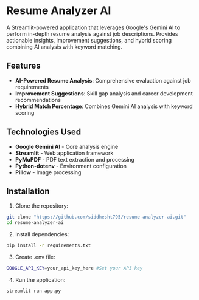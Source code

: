 # Resume Analyzer AI

A Streamlit-powered application that leverages Google's Gemini AI to perform in-depth resume analysis against job descriptions. Provides actionable insights, improvement suggestions, and hybrid scoring combining AI analysis with keyword matching.

## Features

- **AI-Powered Resume Analysis**: Comprehensive evaluation against job requirements
- **Improvement Suggestions**: Skill gap analysis and career development recommendations
- **Hybrid Match Percentage**: Combines Gemini AI analysis with keyword scoring

## Technologies Used

- **Google Gemini AI** - Core analysis engine
- **Streamlit** - Web application framework
- **PyMuPDF** - PDF text extraction and processing
- **Python-dotenv** - Environment configuration
- **Pillow** - Image processing

## Installation

1. Clone the repository:
```bash
git clone "https://github.com/siddhesht795/resume-analyzer-ai.git"
cd resume-analyzer-ai
```
2. Install dependencies:
```bash
pip install -r requirements.txt
```

3. Create .env file:
```bash
GOOGLE_API_KEY=your_api_key_here #Set your API key
```

4. Run the application:
```bash
streamlit run app.py
```
